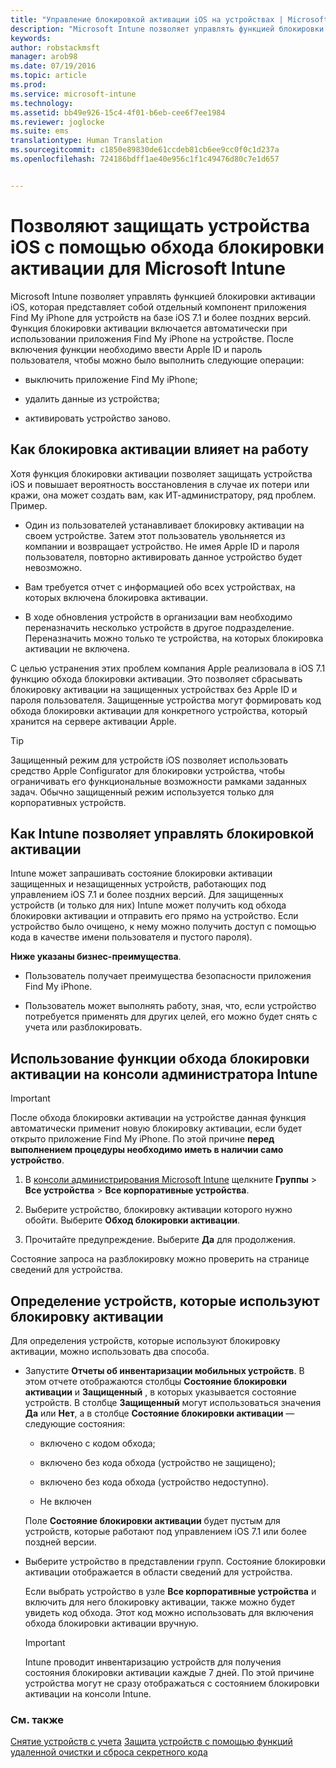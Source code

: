 ```yaml
---
title: "Управление блокировкой активации iOS на устройствах | Microsoft Intune"
description: "Microsoft Intune позволяет управлять функцией блокировки активации iOS, которая представляет собой отдельный компонент приложения Find My iPhone для устройств на базе iOS 7.1 и более поздних версий."
keywords: 
author: robstackmsft
manager: arob98
ms.date: 07/19/2016
ms.topic: article
ms.prod: 
ms.service: microsoft-intune
ms.technology: 
ms.assetid: bb49e926-15c4-4f01-b6eb-cee6f7ee1984
ms.reviewer: joglocke
ms.suite: ems
translationtype: Human Translation
ms.sourcegitcommit: c1850e89830de61ccdeb81cb6ee9cc0f0c1d237a
ms.openlocfilehash: 724186bdff1ae40e956c1f1c49476d80c7e1d657


---
```


# Позволяют защищать устройства iOS с помощью обхода блокировки активации для Microsoft Intune
Microsoft Intune позволяет управлять функцией блокировки активации iOS, которая представляет собой отдельный компонент приложения Find My iPhone для устройств на базе iOS 7.1 и более поздних версий. Функция блокировки активации включается автоматически при использовании приложения Find My iPhone на устройстве. После включения функции необходимо ввести Apple ID и пароль пользователя, чтобы можно было выполнить следующие операции:

-   выключить приложение Find My iPhone;

-   удалить данные из устройства;

-   активировать устройство заново.

## Как блокировка активации влияет на работу
Хотя функция блокировки активации позволяет защищать устройства iOS и повышает вероятность восстановления в случае их потери или кражи, она может создать вам, как ИТ-администратору, ряд проблем. Пример.

-   Один из пользователей устанавливает блокировку активации на своем устройстве. Затем этот пользователь увольняется из компании и возвращает устройство. Не имея Apple ID и пароля пользователя, повторно активировать данное устройство будет невозможно.

-   Вам требуется отчет с информацией обо всех устройствах, на которых включена блокировка активации.

-   В ходе обновления устройств в организации вам необходимо переназначить несколько устройств в другое подразделение. Переназначить можно только те устройства, на которых блокировка активации не включена.

С целью устранения этих проблем компания Apple реализовала в iOS 7.1 функцию обхода блокировки активации. Это позволяет сбрасывать блокировку активации на защищенных устройствах без Apple ID и пароля пользователя. Защищенные устройства могут формировать код обхода блокировки активации для конкретного устройства, который хранится на сервере активации Apple.

> [!TIP]
> Защищенный режим для устройств iOS позволяет использовать средство Apple Configurator для блокировки устройства, чтобы ограничивать его функциональные возможности рамками заданных задач. Обычно защищенный режим используется только для корпоративных устройств.

## Как Intune позволяет управлять блокировкой активации
Intune может запрашивать состояние блокировки активации защищенных и незащищенных устройств, работающих под управлением iOS 7.1 и более поздних версий. Для защищенных устройств (и только для них) Intune может получить код обхода блокировки активации и отправить его прямо на устройство. Если устройство было очищено, к нему можно получить доступ с помощью кода в качестве имени пользователя и пустого пароля).

**Ниже указаны бизнес-преимущества**.

-   Пользователь получает преимущества безопасности приложения Find My iPhone.

-   Пользователь может выполнять работу, зная, что, если устройство потребуется применять для других целей, его можно будет снять с учета или разблокировать.

## Использование функции обхода блокировки активации на консоли администратора Intune
> [!IMPORTANT]
> После обхода блокировки активации на устройстве данная функция автоматически применит новую блокировку активации, если будет открыто приложение Find My iPhone. По этой причине **перед выполнением процедуры необходимо иметь в наличии само устройство**.

1.  В [консоли администрирования Microsoft Intune](https://manage.microsoft.com) щелкните **Группы** &gt; **Все устройства** &gt; **Все корпоративные устройства**.

2.  Выберите устройство, блокировку активации которого нужно обойти. Выберите **Обход блокировки активации**.

3.  Прочитайте предупреждение. Выберите **Да** для продолжения.

Состояние запроса на разблокировку можно проверить на странице сведений для устройства.

## Определение устройств, которые используют блокировку активации
Для определения устройств, которые используют блокировку активации, можно использовать два способа.

-   Запустите **Отчеты об инвентаризации мобильных устройств**. В этом отчете отображаются столбцы **Состояние блокировки активации** и **Защищенный** , в которых указывается состояние устройств. В столбце **Защищенный** могут использоваться значения **Да** или **Нет**, а в столбце **Состояние блокировки активации** — следующие состояния:

    -   включено с кодом обхода;

    -   включено без кода обхода (устройство не защищено);

    -   включено без кода обхода (устройство недоступно).

    -   Не включен

    Поле **Состояние блокировки активации** будет пустым для устройств, которые работают под управлением iOS 7.1 или более поздней версии.

-   Выберите устройство в представлении групп. Состояние блокировки активации отображается в области сведений для устройства.

    Если выбрать устройство в узле **Все корпоративные устройства** и включить для него блокировку активации, также можно будет увидеть код обхода. Этот код можно использовать для включения обхода блокировки активации вручную.

    > [!IMPORTANT]
    >Intune проводит инвентаризацию устройств для получения состояния блокировки активации каждые 7 дней. По этой причине устройства могут не сразу отображаться с состоянием блокировки активации на консоли Intune.


### См. также
[Снятие устройств с учета](retire-devices-from-microsoft-intune-management.md)
[Защита устройств с помощью функций удаленной очистки и сброса секретного кода](use-remote-lock-and-passcode-reset-in-microsoft-intune.md)



<!--HONumber=Jul16_HO3-->


